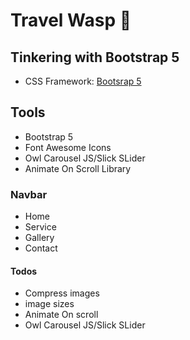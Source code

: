 # Travel Wasp :honeybee:


## Tinkering with Bootstrap 5
- CSS Framework: [Bootsrap 5](https://getbootstrap.com/)

## Tools 
- Bootstrap 5 
- Font Awesome Icons
- Owl Carousel JS/Slick SLider
- Animate On Scroll Library

### Navbar
- Home
- Service
- Gallery
- Contact


#### Todos
- Compress images
- image sizes 
- Animate On scroll
- Owl Carousel JS/Slick SLider



